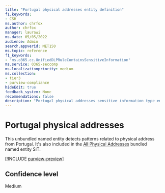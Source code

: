 ```yaml
---
title: "Portugal physical addresses entity definition"
f1.keywords:
- CSH
ms.author: chrfox
author: chrfox
manager: laurawi
ms.date: 05/05/2022
audience: Admin
search.appverid: MET150
ms.topic: reference
f1_keywords:
- 'ms.o365.cc.UnifiedDLPRuleContainsSensitiveInformation'
ms.service: O365-seccomp
ms.localizationpriority: medium
ms.collection:
- tier3
- purview-compliance
hideEdit: true
feedback_system: None
recommendations: false
description: "Portugal physical addresses sensitive information type entity definition."
---
```


# Portugal physical addresses

This unbundled named entity detects patterns related to physical address from Portugal. It's also included in the [All Physical Addresses](sit-defn-all-physical-addresses.md) bundled named entity SIT.

[!INCLUDE [purview-preview](../includes/purview-preview.md)]

## Confidence level

Medium

